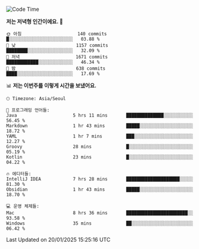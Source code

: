  <!--START_SECTION:waka-->
![Code Time](http://img.shields.io/badge/Code%20Time-475%20hrs%2028%20mins-blue)

**저는 저녁형 인간이에요. 🦉** 

```text
🌞 아침                     140 commits         █░░░░░░░░░░░░░░░░░░░░░░░░   03.88 % 
🌆 낮　                     1157 commits        ████████░░░░░░░░░░░░░░░░░   32.09 % 
🌃 저녁                     1671 commits        ████████████░░░░░░░░░░░░░   46.34 % 
🌙 밤　                     638 commits         ████░░░░░░░░░░░░░░░░░░░░░   17.69 % 
```


📊 **저는 이번주를 이렇게 시간을 보냈어요.** 

```text
🕑︎ Timezone: Asia/Seoul

💬 프로그래밍 언어들: 
Java                     5 hrs 11 mins       ██████████████░░░░░░░░░░░   56.45 % 
Markdown                 1 hr 43 mins        █████░░░░░░░░░░░░░░░░░░░░   18.72 % 
YAML                     1 hr 7 mins         ███░░░░░░░░░░░░░░░░░░░░░░   12.27 % 
Groovy                   28 mins             █░░░░░░░░░░░░░░░░░░░░░░░░   05.19 % 
Kotlin                   23 mins             █░░░░░░░░░░░░░░░░░░░░░░░░   04.22 % 

🔥 에디터들: 
IntelliJ IDEA            7 hrs 28 mins       ████████████████████░░░░░   81.30 % 
Obsidian                 1 hr 43 mins        █████░░░░░░░░░░░░░░░░░░░░   18.70 % 

💻 운영 체제들: 
Mac                      8 hrs 36 mins       ███████████████████████░░   93.58 % 
Windows                  35 mins             ██░░░░░░░░░░░░░░░░░░░░░░░   06.42 % 
```


 Last Updated on 20/01/2025 15:25:16 UTC
<!--END_SECTION:waka-->
